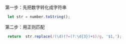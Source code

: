 第一步：先把数字转化成字符串

~~~js
 let str = number.toString();
~~~

第二步：用正则匹配

~~~js
 return  str.replace(/(\d)(?=(?:\d{3})+$)/g, '$1,');
~~~

